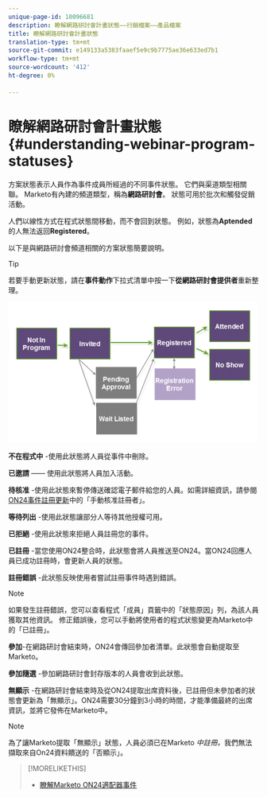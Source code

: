 ```yaml
---
unique-page-id: 10096681
description: 瞭解網路研討會計畫狀態——行銷檔案——產品檔案
title: 瞭解網路研討會計畫狀態
translation-type: tm+mt
source-git-commit: e149133a5383faaef5e9c9b7775ae36e633ed7b1
workflow-type: tm+mt
source-wordcount: '412'
ht-degree: 0%

---
```



# 瞭解網路研討會計畫狀態{#understanding-webinar-program-statuses}

方案狀態表示人員作為事件成員所經過的不同事件狀態。 它們與渠道類型相關聯。 Marketo有內建的頻道類型，稱為&#x200B;**網路研討會**。 狀態可用於批次和觸發促銷活動。

人們以線性方式在程式狀態間移動，而不會回到狀態。 例如，狀態為&#x200B;**Aptended**&#x200B;的人無法返回&#x200B;**Registered**。

以下是與網路研討會頻道相關的方案狀態簡要說明。

>[!TIP]
>
>若要手動更新狀態，請在&#x200B;**事件動作**&#x200B;下拉式清單中按一下&#x200B;**從網路研討會提供者**&#x200B;重新整理。

![](assets/image2015-12-17-13-3a52-3a39.png)

**不在程式中** -使用此狀態將人員從事件中刪除。

**已邀請** —— 使用此狀態將人員加入活動。

**待核准** -使用此狀態來暫停傳送確認電子郵件給您的人員。如需詳細資訊，請參閱[ON24事件註冊更新](on24-event-registration-updates.md)中的「手動核准註冊者」。

**等待列出** -使用此狀態讓部分人等待其他授權可用。

**已拒絕** -使用此狀態來拒絕人員註冊您的事件。

**已註冊** -當您使用ON24整合時，此狀態會將人員推送至ON24。當ON24回應人員已成功註冊時，會更新人員的狀態。

**註冊錯誤** -此狀態反映使用者嘗試註冊事件時遇到錯誤。

>[!NOTE]
>
>如果發生註冊錯誤，您可以查看程式「成員」頁籤中的「狀態原因」列，為該人員獲取其他資訊。 修正錯誤後，您可以手動將使用者的程式狀態變更為Marketo中的「已註冊」。

**參加**-在網路研討會結束時，ON24會傳回參加者清單。此狀態會自動提取至Marketo。

**參加隨選** -參加網路研討會封存版本的人員會收到此狀態。

**無顯示** -在網路研討會結束時及從ON24提取出席資料後，已註冊但未參加者的狀態會更新為「無顯示」。ON24需要30分鐘到3小時的時間，才能準備最終的出席資訊，並將它發佈在Marketo中。

>[!NOTE]
>
>為了讓Marketo提取「無顯示」狀態，人員必須已在Marketo *中註冊。*&#x200B;我們無法擷取來自On24資料饋送的「否顯示」。

>[!MORELIKETHIS]
>
>* [瞭解Marketo ON24適配器事件](understanding-marketo-on24-adapter-events.md)

>



